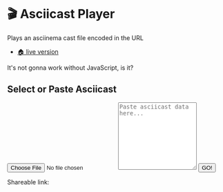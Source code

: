 # 🎬 Asciicast Player

Plays an asciinema cast file encoded in the URL

* [🏠 live version](https://bitplane.net/dev/js/asciicast-url)

<div id="status">It's not gonna work without JavaScript, is it?</div>
<div id="error"></div>
<div id="player-container" class="hidden"></div>

<div id="upload-container" class="hidden">
    <h2>Select or Paste Asciicast</h2>
    <input type="file" id="file-input" accept=".cast,.json">
    <textarea id="asciicast-input" placeholder="Paste asciicast data here..." rows="10"></textarea>
    <button id="go-button">GO!</button>
    <div id="link-container" class="hidden">
        <p>Shareable link:</p>
        <a id="share-link" href="#" target="_blank"></a>
        <p id="compression-stats" style="color: #888; font-size: 14px; margin-top: 10px;"></p>
    </div>
</div>

<link rel="stylesheet" href="/assets/css/asciinema-player.css">
<script src="/assets/js/asciinema-player.min.js"></script>
<script src="./asciicast-url.js"></script>
